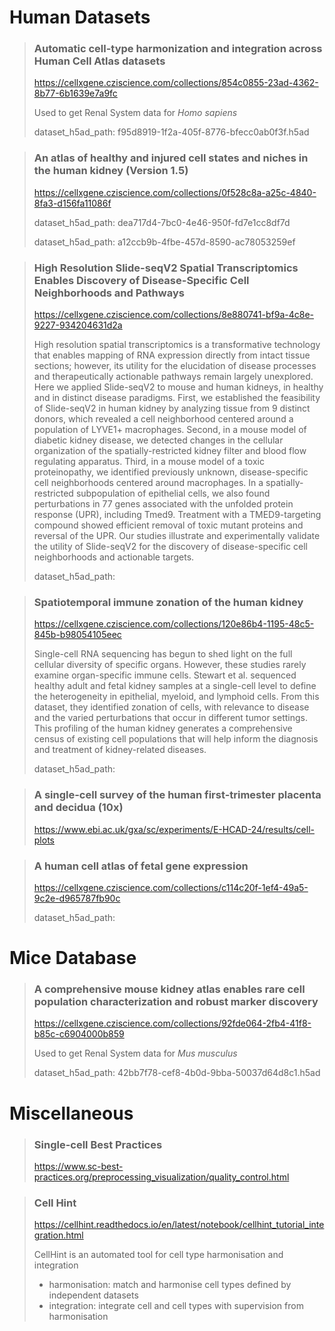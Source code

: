 # Human Datasets

> ### Automatic cell-type harmonization and integration across Human Cell Atlas datasets
> https://cellxgene.cziscience.com/collections/854c0855-23ad-4362-8b77-6b1639e7a9fc
> 
> Used to get Renal System data for _Homo sapiens_
>
> dataset_h5ad_path: f95d8919-1f2a-405f-8776-bfecc0ab0f3f.h5ad 

> ### An atlas of healthy and injured cell states and niches in the human kidney (Version 1.5)
> 
> https://cellxgene.cziscience.com/collections/0f528c8a-a25c-4840-8fa3-d156fa11086f
> 
> dataset_h5ad_path: dea717d4-7bc0-4e46-950f-fd7e1cc8df7d
> 
> dataset_h5ad_path: a12ccb9b-4fbe-457d-8590-ac78053259ef

> ### High Resolution Slide-seqV2 Spatial Transcriptomics Enables Discovery of Disease-Specific Cell Neighborhoods and Pathways
>
> https://cellxgene.cziscience.com/collections/8e880741-bf9a-4c8e-9227-934204631d2a
>
> High resolution spatial transcriptomics is a transformative technology that enables mapping of RNA expression directly from intact tissue sections; however, its utility for the elucidation of disease processes and therapeutically actionable pathways remain largely unexplored. Here we applied Slide-seqV2 to mouse and human kidneys, in healthy and in distinct disease paradigms. First, we established the feasibility of Slide-seqV2 in human kidney by analyzing tissue from 9 distinct donors, which revealed a cell neighborhood centered around a population of LYVE1+ macrophages. Second, in a mouse model of diabetic kidney disease, we detected changes in the cellular organization of the spatially-restricted kidney filter and blood flow regulating apparatus. Third, in a mouse model of a toxic proteinopathy, we identified previously unknown, disease-specific cell neighborhoods centered around macrophages. In a spatially-restricted subpopulation of epithelial cells, we also found perturbations in 77 genes associated with the unfolded protein response (UPR), including Tmed9. Treatment with a TMED9-targeting compound showed efficient removal of toxic mutant proteins and reversal of the UPR. Our studies illustrate and experimentally validate the utility of Slide-seqV2 for the discovery of disease-specific cell neighborhoods and actionable targets.
>
> dataset_h5ad_path:
 
> ### Spatiotemporal immune zonation of the human kidney
> 
> https://cellxgene.cziscience.com/collections/120e86b4-1195-48c5-845b-b98054105eec
> 
> Single-cell RNA sequencing has begun to shed light on the full cellular diversity of specific organs. However, these studies rarely examine organ-specific immune cells. Stewart et al. sequenced healthy adult and fetal kidney samples at a single-cell level to define the heterogeneity in epithelial, myeloid, and lymphoid cells. From this dataset, they identified zonation of cells, with relevance to disease and the varied perturbations that occur in different tumor settings. This profiling of the human kidney generates a comprehensive census of existing cell populations that will help inform the diagnosis and treatment of kidney-related diseases.
> 
> dataset_h5ad_path: 

> ### A single-cell survey of the human first-trimester placenta and decidua (10x)
> 
> https://www.ebi.ac.uk/gxa/sc/experiments/E-HCAD-24/results/cell-plots

> ### A human cell atlas of fetal gene expression
> 
> https://cellxgene.cziscience.com/collections/c114c20f-1ef4-49a5-9c2e-d965787fb90c
> 
> dataset_h5ad_path: 


# Mice Database

> ### A comprehensive mouse kidney atlas enables rare cell population characterization and robust marker discovery
> https://cellxgene.cziscience.com/collections/92fde064-2fb4-41f8-b85c-c6904000b859
> 
> Used to get Renal System data for _Mus musculus_
> 
> dataset_h5ad_path: 42bb7f78-cef8-4b0d-9bba-50037d64d8c1.h5ad

# Miscellaneous

> ### Single-cell Best Practices
> https://www.sc-best-practices.org/preprocessing_visualization/quality_control.html

> ### Cell Hint
> https://cellhint.readthedocs.io/en/latest/notebook/cellhint_tutorial_integration.html
> 
> CellHint is an automated tool for cell type harmonisation and integration
> - harmonisation: match and harmonise cell types defined by independent datasets
> - integration: integrate cell and cell types with supervision from harmonisation

> 
